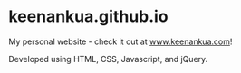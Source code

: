 # keenankua.github.io
My personal website - check it out at www.keenankua.com!

Developed using HTML, CSS, Javascript, and jQuery.
